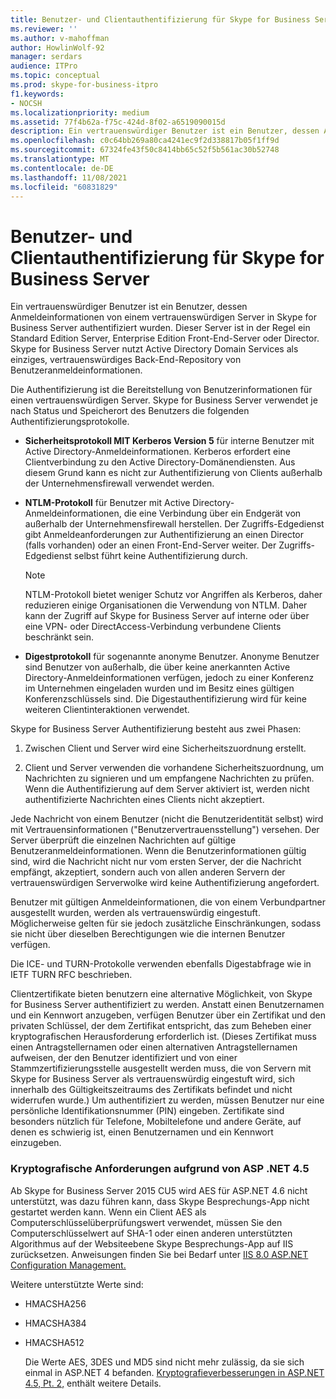 ```yaml
---
title: Benutzer- und Clientauthentifizierung für Skype for Business Server
ms.reviewer: ''
ms.author: v-mahoffman
author: HowlinWolf-92
manager: serdars
audience: ITPro
ms.topic: conceptual
ms.prod: skype-for-business-itpro
f1.keywords:
- NOCSH
ms.localizationpriority: medium
ms.assetid: 77f4b62a-f75c-424d-8f02-a6519090015d
description: Ein vertrauenswürdiger Benutzer ist ein Benutzer, dessen Anmeldeinformationen von einem vertrauenswürdigen Server in Skype for Business Server authentifiziert wurden. Dieser Server ist in der Regel ein Standard Edition Server, Enterprise Edition Front-End-Server oder Director. Skype for Business Server nutzt Active Directory Domain Services als einziges, vertrauenswürdiges Back-End-Repository von Benutzeranmeldeinformationen.
ms.openlocfilehash: c0c64bb269a80ca4241ec9f2d338817b05f1ff9d
ms.sourcegitcommit: 67324fe43f50c8414bb65c52f5b561ac30b52748
ms.translationtype: MT
ms.contentlocale: de-DE
ms.lasthandoff: 11/08/2021
ms.locfileid: "60831829"
---
```

# <a name="user-and-client-authentication-for-skype-for-business-server"></a>Benutzer- und Clientauthentifizierung für Skype for Business Server
 
Ein vertrauenswürdiger Benutzer ist ein Benutzer, dessen Anmeldeinformationen von einem vertrauenswürdigen Server in Skype for Business Server authentifiziert wurden. Dieser Server ist in der Regel ein Standard Edition Server, Enterprise Edition Front-End-Server oder Director. Skype for Business Server nutzt Active Directory Domain Services als einziges, vertrauenswürdiges Back-End-Repository von Benutzeranmeldeinformationen.
  
Die Authentifizierung ist die Bereitstellung von Benutzerinformationen für einen vertrauenswürdigen Server. Skype for Business Server verwendet je nach Status und Speicherort des Benutzers die folgenden Authentifizierungsprotokolle.
  
- **Sicherheitsprotokoll MIT Kerberos Version 5** für interne Benutzer mit Active Directory-Anmeldeinformationen. Kerberos erfordert eine Clientverbindung zu den Active Directory-Domänendiensten. Aus diesem Grund kann es nicht zur Authentifizierung von Clients außerhalb der Unternehmensfirewall verwendet werden.
    
- **NTLM-Protokoll** für Benutzer mit Active Directory-Anmeldeinformationen, die eine Verbindung über ein Endgerät von außerhalb der Unternehmensfirewall herstellen. Der Zugriffs-Edgedienst gibt Anmeldeanforderungen zur Authentifizierung an einen Director (falls vorhanden) oder an einen Front-End-Server weiter. Der Zugriffs-Edgedienst selbst führt keine Authentifizierung durch.
    
    > [!NOTE]
    > NTLM-Protokoll bietet weniger Schutz vor Angriffen als Kerberos, daher reduzieren einige Organisationen die Verwendung von NTLM. Daher kann der Zugriff auf Skype for Business Server auf interne oder über eine VPN- oder DirectAccess-Verbindung verbundene Clients beschränkt sein. 
  
- **Digestprotokoll** für sogenannte anonyme Benutzer. Anonyme Benutzer sind Benutzer von außerhalb, die über keine anerkannten Active Directory-Anmeldeinformationen verfügen, jedoch zu einer Konferenz im Unternehmen eingeladen wurden und im Besitz eines gültigen Konferenzschlüssels sind. Die Digestauthentifizierung wird für keine weiteren Clientinteraktionen verwendet.
    
Skype for Business Server Authentifizierung besteht aus zwei Phasen:
  
1. Zwischen Client und Server wird eine Sicherheitszuordnung erstellt.
    
2. Client und Server verwenden die vorhandene Sicherheitszuordnung, um Nachrichten zu signieren und um empfangene Nachrichten zu prüfen. Wenn die Authentifizierung auf dem Server aktiviert ist, werden nicht authentifizierte Nachrichten eines Clients nicht akzeptiert.
    
Jede Nachricht von einem Benutzer (nicht die Benutzeridentität selbst) wird mit Vertrauensinformationen ("Benutzervertrauensstellung") versehen. Der Server überprüft die einzelnen Nachrichten auf gültige Benutzeranmeldeinformationen. Wenn die Benutzerinformationen gültig sind, wird die Nachricht nicht nur vom ersten Server, der die Nachricht empfängt, akzeptiert, sondern auch von allen anderen Servern der vertrauenswürdigen Serverwolke wird keine Authentifizierung angefordert.
  
Benutzer mit gültigen Anmeldeinformationen, die von einem Verbundpartner ausgestellt wurden, werden als vertrauenswürdig eingestuft. Möglicherweise gelten für sie jedoch zusätzliche Einschränkungen, sodass sie nicht über dieselben Berechtigungen wie die internen Benutzer verfügen.
  
Die ICE- und TURN-Protokolle verwenden ebenfalls Digestabfrage wie in IETF TURN RFC beschrieben.
  
Clientzertifikate bieten benutzern eine alternative Möglichkeit, von Skype for Business Server authentifiziert zu werden. Anstatt einen Benutzernamen und ein Kennwort anzugeben, verfügen Benutzer über ein Zertifikat und den privaten Schlüssel, der dem Zertifikat entspricht, das zum Beheben einer kryptografischen Herausforderung erforderlich ist. (Dieses Zertifikat muss einen Antragstellernamen oder einen alternativen Antragstellernamen aufweisen, der den Benutzer identifiziert und von einer Stammzertifizierungsstelle ausgestellt werden muss, die von Servern mit Skype for Business Server als vertrauenswürdig eingestuft wird, sich innerhalb des Gültigkeitszeitraums des Zertifikats befindet und nicht widerrufen wurde.) Um authentifiziert zu werden, müssen Benutzer nur eine persönliche Identifikationsnummer (PIN) eingeben. Zertifikate sind besonders nützlich für Telefone, Mobiltelefone und andere Geräte, auf denen es schwierig ist, einen Benutzernamen und ein Kennwort einzugeben.
  
### <a name="cryptographic-requirements-due-to-asp-net-45"></a>Kryptografische Anforderungen aufgrund von ASP .NET 4.5 

Ab Skype for Business Server 2015 CU5 wird AES für ASP.NET 4.6 nicht unterstützt, was dazu führen kann, dass Skype Besprechungs-App nicht gestartet werden kann. Wenn ein Client AES als Computerschlüsselüberprüfungswert verwendet, müssen Sie den Computerschlüsselwert auf SHA-1 oder einen anderen unterstützten Algorithmus auf der Websiteebene Skype Besprechungs-App auf IIS zurücksetzen. Anweisungen finden Sie bei Bedarf unter [IIS 8.0 ASP.NET Configuration Management.](/iis/get-started/whats-new-in-iis-8/iis-80-aspnet-configuration-management)
  
Weitere unterstützte Werte sind:
  
- HMACSHA256
    
- HMACSHA384
    
- HMACSHA512
    
  Die Werte AES, 3DES und MD5 sind nicht mehr zulässig, da sie sich einmal in ASP.NET 4 befanden. [Kryptografieverbesserungen in ASP.NET 4.5, Pt. 2,](https://blogs.msdn.microsoft.com/webdev/2012/10/23/cryptographic-improvements-in-asp-net-4-5-pt-2/) enthält weitere Details.
